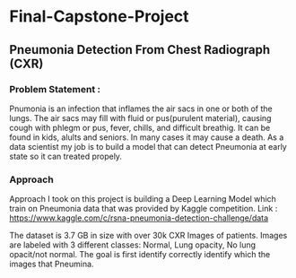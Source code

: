 # Final-Capstone-Project 

## Pneumonia Detection From Chest Radiograph (CXR) 

### Problem Statement :

Pnumonia is an infection that inflames the air sacs in one or both of the lungs. The air sacs may fill with fluid or pus(purulent material), causing cough with phlegm or pus, fever, chills, and difficult breathig. It can be found in kids, alults and seniors. In many cases it may cause a death. As a data scientist my job is to build a model that can detect Pneumonia at early state so it can treated propely.

### Approach

Approach I took on this project is building a Deep Learning Model which train on Pneumonia data that was provided by Kaggle competition. Link : <https://www.kaggle.com/c/rsna-pneumonia-detection-challenge/data> 

The dataset is 3.7 GB in size with over 30k CXR Images of patients. Images are labeled with 3 different classes: Normal, Lung opacity, No lung opacit/not normal. The goal is first identify correctly identify which the images that Pneumina. 
